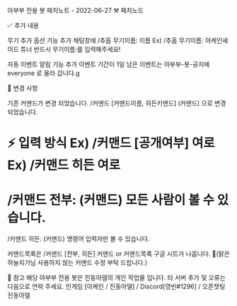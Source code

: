아부부 전용 봇 패치노트 - 2022-06-27
⚒️ 패치노드

✅  추가 내용

무기 추가 옵션 기능 추가
채팅창에 /추옵 무기이름: 이름
Ex) /추옵 무기이름:  아케인셰이드 튜너  반드시  무기이름:를 입력해주세요!

자동 이벤트 알림 기능 추가
이벤트 기간이 1일 남은 이벤트는
아부부-봇-공지에  everyone 로 올라 갑니다.g

🧩 변경 사항

기존  커맨드가 변경 되었습니다.
/커맨드 [커맨드이름, 히든키맨드] (커맨드) 으로 변경 되었습니다.

⚡ 입력 방식
Ex) /커맨드 [공개여부] 여로
Ex) /커맨드 히든 여로
==============================
/커맨드 전부: (커맨드)
모든 사람이 볼 수 있습니다.
==============================
/커맨드 히든: (커맨드)
명령어 입력자만 볼 수 있습니다.

커맨드목록은
/커맨드 [전부, 히든] 커맨드 or 커맨드목록
구글 시트가 나옵니다.
🎈(맑은하늘지기님 사용하지 않는 커맨드 수정 부탁 드립니다.)

📌 참고
해당 아부부 전용 봇은 진동아델의 개인 작업물 입니다.
타 서버 추가 및 오류는 다음으로 연락 주세요.
인게임 [아케인 / 진동아델] / Discord[영빈#1296] /  오픈챗팅 진동아델
 
